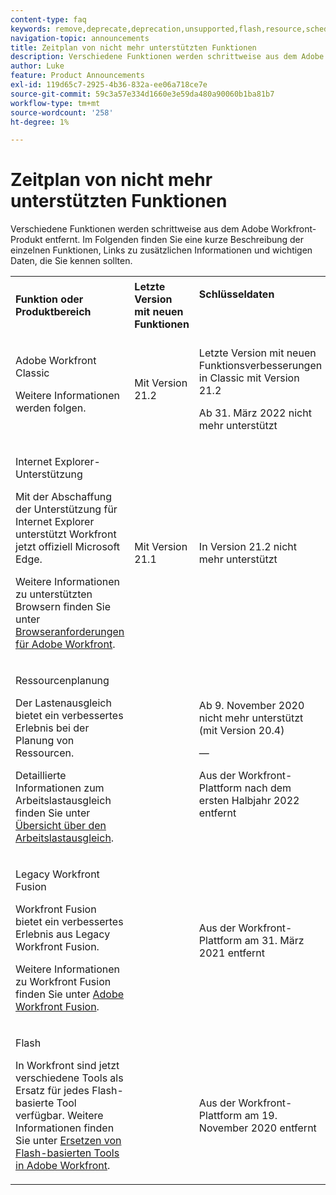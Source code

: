 ```yaml
---
content-type: faq
keywords: remove,deprecate,deprecation,unsupported,flash,resource,scheduling
navigation-topic: announcements
title: Zeitplan von nicht mehr unterstützten Funktionen
description: Verschiedene Funktionen werden schrittweise aus dem Adobe Workfront-Produkt entfernt. Im Folgenden finden Sie eine kurze Beschreibung der einzelnen Funktionen, Links zu zusätzlichen Informationen und wichtigen Daten, die Sie kennen sollten.
author: Luke
feature: Product Announcements
exl-id: 119d65c7-2925-4b36-832a-ee06a718ce7e
source-git-commit: 59c3a57e334d1660e3e59da480a90060b1ba81b7
workflow-type: tm+mt
source-wordcount: '258'
ht-degree: 1%

---
```


# Zeitplan von nicht mehr unterstützten Funktionen

Verschiedene Funktionen werden schrittweise aus dem Adobe Workfront-Produkt entfernt. Im Folgenden finden Sie eine kurze Beschreibung der einzelnen Funktionen, Links zu zusätzlichen Informationen und wichtigen Daten, die Sie kennen sollten.

<table style="table-layout:auto"> 
 <col> 
 <col data-mc-conditions=""> 
 <col> 
 <tbody> 
  <tr> 
   <td><b>Funktion oder Produktbereich</b></td> 
   <td><strong>Letzte Version mit neuen Funktionen</strong> </td> 
   <td> <p rowspan="2"><strong>Schlüsseldaten</strong> </p> <p rowspan="2"> </p> </td> 
  </tr> 
  <tr data-mc-conditions=""> 
   <td>Adobe Workfront Classic <p style="font-weight: normal;">Weitere Informationen werden folgen.</p> </td> 
   <td>Mit Version 21.2</td> 
   <td> <p>Letzte Version mit neuen Funktionsverbesserungen in Classic mit Version 21.2</p> <p>Ab 31. März 2022 nicht mehr unterstützt</p> </td> 
  </tr> 
  <tr data-mc-conditions=""> 
   <td> <p>Internet Explorer-Unterstützung</p> <p>Mit der Abschaffung der Unterstützung für Internet Explorer unterstützt Workfront jetzt offiziell Microsoft Edge. </p> <p>Weitere Informationen zu unterstützten Browsern finden Sie unter <a href="../../workfront-basics/workfront-browser-requirements.md" class="MCXref xref">Browseranforderungen für Adobe Workfront</a>.</p> </td> 
   <td>Mit Version 21.1</td> 
   <td>In Version 21.2 nicht mehr unterstützt</td> 
  </tr> 
  <tr> 
   <td> <p>Ressourcenplanung</p> <p>Der Lastenausgleich bietet ein verbessertes Erlebnis bei der Planung von Ressourcen.</p> <p>Detaillierte Informationen zum Arbeitslastausgleich finden Sie unter <a href="../../resource-mgmt/workload-balancer/overview-workload-balancer.md">Übersicht über den Arbeitslastausgleich</a>.</p> </td> 
   <td> </td> 
   <td> <p>Ab 9. November 2020 nicht mehr unterstützt (mit Version 20.4)</p> <p>—</p> <p>Aus der Workfront-Plattform nach dem ersten Halbjahr 2022 entfernt</p> </td> 
  </tr> 
  <tr> 
   <td> <p>Legacy Workfront Fusion</p> <p>Workfront Fusion bietet ein verbessertes Erlebnis aus Legacy Workfront Fusion.</p> <p>Weitere Informationen zu Workfront Fusion finden Sie unter <a href="../../workfront-fusion/workfront-fusion-2.md" class="MCXref xref">Adobe Workfront Fusion</a>.</p> </td> 
   <td> </td> 
   <td>Aus der Workfront-Plattform am 31. März 2021 entfernt</td> 
  </tr> 
  <tr> 
   <td> <p>Flash</p> <p>In Workfront sind jetzt verschiedene Tools als Ersatz für jedes Flash-basierte Tool verfügbar. Weitere Informationen finden Sie unter <a href="../../product-announcements/announcements/announcement-archive/replace-flash-tools.md" class="MCXref xref">Ersetzen von Flash-basierten Tools in Adobe Workfront</a>.</p> </td> 
   <td> </td> 
   <td> <p> </p> <p>Aus der Workfront-Plattform am 19. November 2020 entfernt</p> </td> 
  </tr> <!--
   <tr data-mc-conditions="QuicksilverOrClassic.Draft mode"> 
    <td> <p>Enhanced Authentication 1.0</p> <p>The method of migrating to the new Enhanced Authentication 2.0 depends on whether you are using Legacy Authentication or Enhanced Authentication 1.0. For more information, see <a href="../../administration-and-setup/manage-workfront/security/get-started-enhanced-authentication.md" class="MCXref xref">Enhanced Authentication overview</a>.</p> </td> 
    <td>&nbsp;</td> 
    <td>2021</td> 
   </tr>
  --> <!--
   <tr data-mc-conditions="QuicksilverOrClassic.Draft mode"> 
    <td> <p>Allowlist updates </p> <!--
      <p data-mc-conditions="QuicksilverOrClassic.Draft mode">Split</p>
     --> <!--
      <p data-mc-conditions="QuicksilverOrClassic.Draft mode">Email Service updated (MailGun)</p>
     --> </td>

</tr>

</tbody> 
</table>
